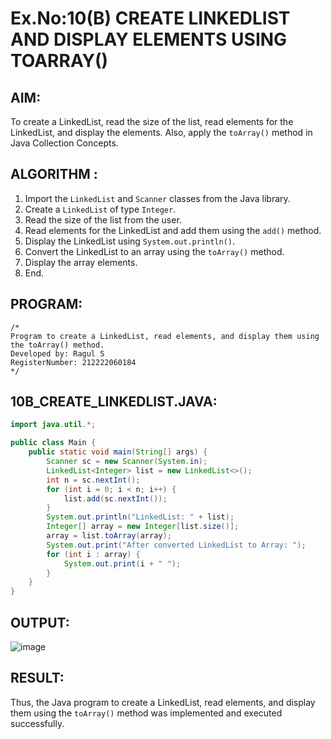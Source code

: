 # Ex.No:10(B) CREATE LINKEDLIST AND DISPLAY ELEMENTS USING TOARRAY()

## AIM:
To create a LinkedList, read the size of the list, read elements for the LinkedList, and display the elements. Also, apply the `toArray()` method in Java Collection Concepts.

## ALGORITHM :
1. Import the `LinkedList` and `Scanner` classes from the Java library.
2. Create a `LinkedList` of type `Integer`.
3. Read the size of the list from the user.
4. Read elements for the LinkedList and add them using the `add()` method.
5. Display the LinkedList using `System.out.println()`.
6. Convert the LinkedList to an array using the `toArray()` method.
7. Display the array elements.
8. End.

## PROGRAM:
```
/*
Program to create a LinkedList, read elements, and display them using the toArray() method.
Developed by: Ragul S
RegisterNumber: 212222060184
*/
```

## 10B_CREATE_LINKEDLIST.JAVA:
```java
import java.util.*;

public class Main {
    public static void main(String[] args) {
        Scanner sc = new Scanner(System.in);
        LinkedList<Integer> list = new LinkedList<>();
        int n = sc.nextInt();
        for (int i = 0; i < n; i++) {
            list.add(sc.nextInt());
        }
        System.out.println("LinkedList: " + list);
        Integer[] array = new Integer[list.size()];
        array = list.toArray(array);
        System.out.print("After converted LinkedList to Array: ");
        for (int i : array) {
            System.out.print(i + " ");
        }
    }
}
```

## OUTPUT:
![image](https://github.com/user-attachments/assets/e1a0241a-1e52-42e3-b50c-772a99b9fb8d)


## RESULT:
Thus, the Java program to create a LinkedList, read elements, and display them using the `toArray()` method was implemented and executed successfully.
